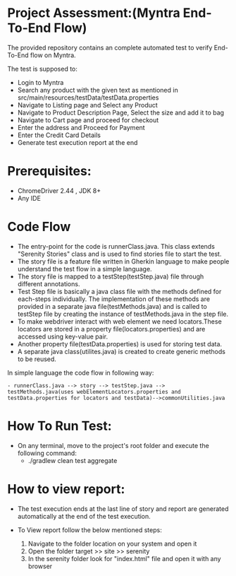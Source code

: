 # Project Assessment:(Myntra End-To-End Flow)
The provided repository contains an complete automated test to verify End-To-End flow on Myntra.

The test is supposed to:
- Login to Myntra
- Search any product with the given text as mentioned in src/main/resources/testData/testData.properties
- Navigate to Listing page and Select any Product
- Navigate to Product Description Page, Select the size and add it to bag
- Navigate to Cart page and proceed for checkout
- Enter the address and Proceed for Payment
- Enter the Credit Card Details
- Generate test execution report at the end

# Prerequisites:
- ChromeDriver 2.44 , JDK 8+
- Any IDE

# Code Flow
- The entry-point for the code is runnerClass.java. This class extends "Serenity Stories" class and is used to find stories file to start the test.
- The story file is a feature file written in Gherkin language to make people understand the test flow in a simple language. 
- The story file is mapped to a testStep(testStep.java) file through different annotations.
- Test Step file is basically a java class file with the methods defined for each-steps individually. The implementation of these methods are provided in a separate java file(testMethods.java) and is called to testStep file by creating the instance of testMethods.java in the step file.
- To make webdriver interact with web element we need locators.These locators are stored in a property file(locators.properties) and are accessed using key-value pair.
- Another property file(testData.properties) is used for storing test data. 
- A separate java class(utilites.java) is created to create generic methods to be reused.
 	
In simple language the code flow in following way:
 	
	- runnerClass.java --> story --> testStep.java --> testMethods.java(uses webElementLocators.properties and testData.properties for locators and testData)-->commonUtilities.java
 	


# How To Run Test:
- On any terminal, move to the project's root folder and execute the following command:
    - ./gradlew clean test aggregate

# How to view report:
- The test execution ends at the last line of story and report are generated automatically at the end of the test execution.

- To View report follow the below mentioned steps:

	1. Navigate to the folder location on your system and open it
	2. Open the folder target >> site >> serenity
	3. In the serenity folder look for "index.html" file and open it with any browser
